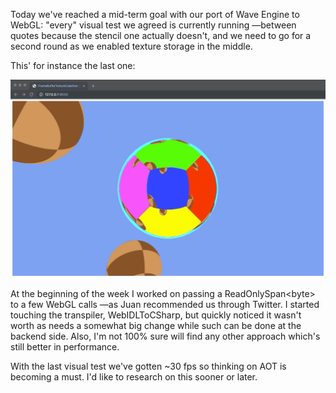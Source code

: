 Today we've reached a mid-term goal with our port of Wave Engine to WebGL: "every" visual test we agreed is currently
running —between quotes because the stencil one actually doesn't, and we need to go for a second round as we enabled
texture storage in the middle.

This' for instance the last one:

![](items/images/FrameBufferTextureCubeTest.gif)

At the beginning of the week I worked on passing a ReadOnlySpan&lt;byte&gt; to a few WebGL calls —as Juan recommended us
through Twitter. I started touching the transpiler, WebIDLToCSharp, but quickly noticed it wasn't worth as needs a
somewhat big change while such can be done at the backend side. Also, I'm not 100% sure will find any other approach
which's still better in performance.

With the last visual test we've gotten ~30 fps so thinking on AOT is becoming a must. I'd like to research on this
sooner or later.